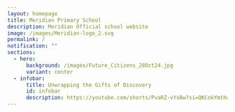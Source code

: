 ```yaml
---
layout: homepage
title: Meridian Primary School
description: Meridian Official school website
image: /images/Meridian-logo_2.svg
permalink: /
notification: ""
sections:
  - hero:
      background: /images/Future_Citizens_28Oct24.jpg
      variant: center
  - infobar:
      title: Unwrapping the Gifts of Discovery
      id: infobar
      description: https://youtube.com/shorts/PvaRZ-vYxBw?si=QKCokYmthdMxmKzn
---
```

